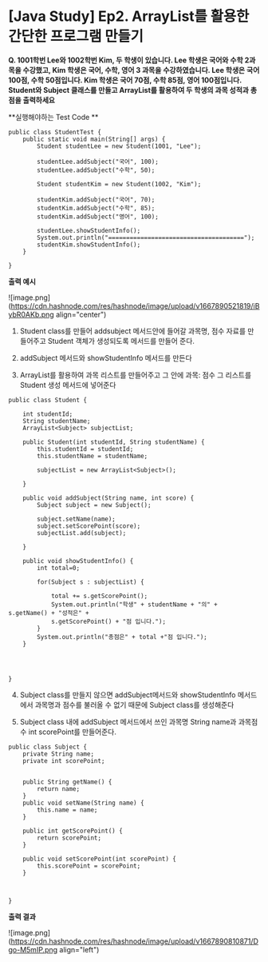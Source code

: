 # [Java Study] Ep2. ArrayList를 활용한 간단한 프로그램 만들기

**Q. 1001학번 Lee와 1002학번 Kim, 두 학생이 있습니다. 
Lee 학생은 국어와 수학 2과목을 수강했고, Kim 학생은 국어, 수학, 영어 3 과목을 수강하였습니다.
Lee 학생은 국어 100점, 수학 50점입니다. 
Kim 학생은 국어 70점, 수학 85점, 영어 100점입니다. 
Student와 Subject 클래스를 만들고 ArrayList를 활용하여 두 학생의 과목 성적과 총점을 출력하세요**

**실행해야하는 Test Code **


```
public class StudentTest {
	public static void main(String[] args) {
		Student studentLee = new Student(1001, "Lee");
		
		studentLee.addSubject("국어", 100);
		studentLee.addSubject("수학", 50);
		
		Student studentKim = new Student(1002, "Kim");
		
		studentKim.addSubject("국어", 70);
		studentKim.addSubject("수학", 85);
		studentKim.addSubject("영어", 100);
		
		studentLee.showStudentInfo();
		System.out.println("======================================");
		studentKim.showStudentInfo();
	}

}
``` 
**출력 예시**

![image.png](https://cdn.hashnode.com/res/hashnode/image/upload/v1667890521819/iBybR0AKb.png align="center")

1) Student class를 만들어 addsubject 메서드안에 들어갈 과목명, 점수 자료를 만들어주고 Student 객체가 생성되도록 메서드를 만들어 준다. 

2) addSubject 메서드와 showStudentInfo 메서드를 만든다

3) ArrayList를 활용하여 과목 리스트를 만들어주고 그 안에 과목: 점수 그 리스트를 Student 생성 메서드에 넣어준다  


```
public class Student {
	
	int studentId;
	String studentName;
	ArrayList<Subject> subjectList;
	
	public Student(int studentId, String studentName) {
		this.studentId = studentId;
		this.studentName = studentName;
		
		subjectList = new ArrayList<Subject>();
		
	}
	
	public void addSubject(String name, int score) {
		Subject subject = new Subject();
		 
		subject.setName(name);
		subject.setScorePoint(score);
		subjectList.add(subject);
		
	}
	
	public void showStudentInfo() {
		int total=0;
		
		for(Subject s : subjectList) {
			
			total += s.getScorePoint();
			System.out.println("학생" + studentName + "의" + s.getName() + "성적은" +
			s.getScorePoint() + "점 입니다.");			
		}
		System.out.println("총점은" + total +"점 입니다.");
	}
	
	
	

}
``` 
4) Subject class를 만들지 않으면 addSubject메서드와 showStudentInfo 메서드에서 과목명과 점수를 불러올 수 없기 때문에 Subject class를 생성해준다

5) Subject class 내에 addSubject 메서드에서 쓰인 과목명 String name과 과목점수 int 
scorePoint를 만들어준다. 


```
public class Subject {
	private String name;
	private int scorePoint;
	
	
	public String getName() {
		return name;
	}
	public void setName(String name) {
		this.name = name;
	}

	public int getScorePoint() {
		return scorePoint;
	}

	public void setScorePoint(int scorePoint) {
		this.scorePoint = scorePoint;
	}

	

}

``` 

**출력 결과**


![image.png](https://cdn.hashnode.com/res/hashnode/image/upload/v1667890810871/Dgo-M5mIP.png align="left")




